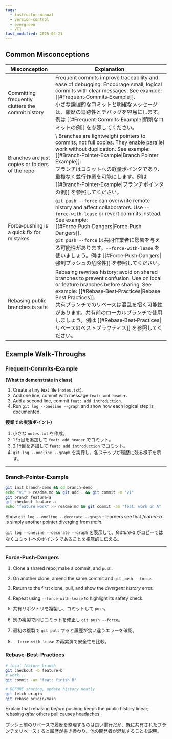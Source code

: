 ```yaml
---
tags:
  - instructor-manual
  - version-control
  - evergreen
  - VC1
last_modified: 2025-04-21
---
```

## Common Misconceptions

| Misconception                                     | Explanation                                                                                                                                                                                                                                                                                                        |
| ------------------------------------------------- | ------------------------------------------------------------------------------------------------------------------------------------------------------------------------------------------------------------------------------------------------------------------------------------------------------------------ |
| Committing frequently clutters the commit history | Frequent commits improve traceability and ease of debugging. Encourage small, logical commits with clear messages. See example: [[#Frequent‑Commits‑Example]].<br>小さな論理的なコミットと明確なメッセージは、履歴の追跡性とデバッグを容易にします。例は [[#Frequent‑Commits‑Example\|頻繁なコミットの例]] を参照してください。                                                  |
| Branches are just copies or folders of the repo   | \ Branches are lightweight pointers to commits, not full copies. They enable parallel work without duplication. See example: [[#Branch‑Pointer‑Example\|Branch Pointer Example]].<br>ブランチはコミットへの軽量ポインタであり、重複なく並行作業を可能にします。例は [[#Branch‑Pointer‑Example\|ブランチポインタの例]] を参照してください。                                    |
| Force‑pushing is a quick fix for mistakes         | `git push --force` can overwrite remote history and affect collaborators. Use `--force-with-lease` or revert commits instead. See example: [[#Force‑Push‑Dangers\|Force‑Push Dangers]].<br>`git push --force` は共同作業者に影響を与える可能性があります。`--force-with-lease` を使いましょう。例は [[#Force‑Push‑Dangers\|強制プッシュの危険性]] を参照してください。 |
| Rebasing public branches is safe                  |  Rebasing rewrites history; avoid on shared branches to prevent confusion. Use on local or feature branches before sharing. See example: [[#Rebase‑Best‑Practices\|Rebase Best Practices]].<br> 共有ブランチでのリベースは混乱を招く可能性があります。共有前のローカルブランチで使用しましょう。例は [[#Rebase‑Best‑Practices\|リベースのベストプラクティス]] を参照してください。           |

## Example Walk‑Throughs  

### Frequent‑Commits‑Example 
**(What to demonstrate in class)**  
1. Create a tiny text file (`notes.txt`).  
2. Add one line, commit with message `feat: add header`.  
3. Add a second line, commit `feat: add introduction`.  
4. Run `git log --oneline --graph` and show how each logical step is documented.  

**授業での実演ポイント）**  
1. 小さな `notes.txt` を作成。  
2. 1 行目を追加して `feat: add header` でコミット。  
3. 2 行目を追加して `feat: add introduction` でコミット。  
4. `git log --oneline --graph` を実行し、各ステップが履歴に残る様子を示す。  

---

### Branch‑Pointer‑Example 
 
```bash
git init branch-demo && cd branch-demo
echo "v1" > readme.md && git add . && git commit -m "v1"
git branch feature-a
git checkout feature-a
echo "feature work" >> readme.md && git commit -am "feat: work on A"
````

Show `git log --oneline --decorate --graph` – learners see that _feature‑a_ is simply another pointer diverging from _main_.
 
`git log --oneline --decorate --graph` を表示して、_feature‑a_ がコピーではなくコミットへのポインタであることを視覚的に伝える。

---

### Force‑Push‑Dangers 

1. Clone a shared repo, make a commit, and `push`.
    
2. On another clone, amend the same commit and `git push --force`.
    
3. Return to the first clone, pull, and show the _divergent history_ error.
    
4. Repeat using `--force-with-lease` to highlight its safety check.
    

5. 共有リポジトリを複製し、コミットして `push`。
    
6. 別の複製で同じコミットを修正し `git push --force`。
    
7. 最初の複製で `git pull` すると履歴が食い違うエラーを確認。
    
8. `--force-with-lease` の再実演で安全性を比較。

### Rebase‑Best‑Practices 

```bash
# local feature branch
git checkout -b feature-b
# work...
git commit -am "feat: finish B"

# BEFORE sharing, update history neatly
git fetch origin
git rebase origin/main
```

Explain that rebasing _before_ pushing keeps the public history linear; rebasing _after_ others pull causes headaches.
  
プッシュ前のリベースで履歴を整理するのは良い慣行だが、既に共有されたブランチをリベースすると履歴が書き換わり、他の開発者が混乱することを説明。